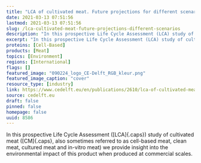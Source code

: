 ```yaml
---
title: "LCA of cultivated meat. Future projections for different scenarios"
date: 2021-03-13 07:51:56
lastmod: 2021-03-13 07:51:56
slug: /lca-cultivated-meat-future-projections-different-scenarios
description: "In this prospective Life Cycle Assessment (LCA) study of cultivated meat (CM, also sometimes referred to as cell-based meat, clean meat, cultured meat and in-vitro meat) we provide insight into the environmental impact of this product when produced at commercial&nbsp;scales."
excerpt: "In this prospective Life Cycle Assessment (LCA) study of cultivated meat (CM, also sometimes referred to as cell-based meat, clean meat, cultured meat and in-vitro meat) we provide insight into the environmental impact of this product when produced at commercial&nbsp;scales."
proteins: [Cell-Based]
products: [Meat]
topics: [Environment]
regions: [International]
flags: []
featured_image: "090224_logo_CE-Delft_RGB_kleur.png"
featured_image_caption: "cover"
resource_type: [industry]
link: https://www.cedelft.eu/en/publications/2610/lca-of-cultivated-meat-future-projections-for-different-scenarios
source: cedelft.eu
draft: false
pinned: false
homepage: false
uuid: 8586
---
```

In this prospective Life Cycle Assessment ([LCA]{.caps}) study of
cultivated meat ([CM]{.caps}, also sometimes referred to as cell-based
meat, clean meat, cultured meat and in-vitro meat) we provide insight
into the environmental impact of this product when produced at
commercial scales.
